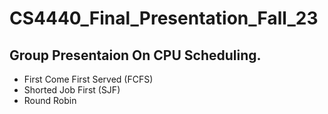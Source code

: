 # CS4440_Final_Presentation_Fall_23
## Group Presentaion On CPU Scheduling.
- First Come First Served (FCFS)
- Shorted Job First (SJF)
- Round Robin
